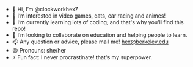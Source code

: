 - 👋 Hi, I’m @clockworkhex7
- 👀 I’m interested in video games, cats, car racing and animes!
- 🌱 I’m currently learning lots of coding, and that's why you'll find this repo!
- 💞️ I’m looking to collaborate on education and helping people to learn.
- 📫 Any question or advice, please mail me! hex@berkeley.edu
- 😄 Pronouns: she/her
- ⚡ Fun fact: I never procrastinate! that's my superpower.

<!---
clockworkhex7/clockworkhex7 is a ✨ special ✨ repository because its `README.md` (this file) appears on your GitHub profile.
You can click the Preview link to take a look at your changes.
--->
